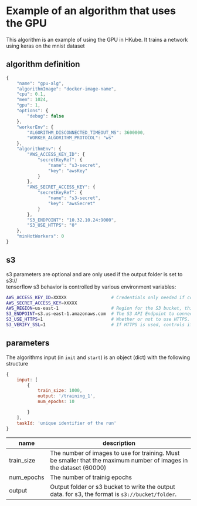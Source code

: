 # Example of an algorithm that uses the GPU
This algorithm is an example of using the GPU in HKube.
It trains a network using keras on the mnist dataset

## algorithm definition
```js
{
    "name": "gpu-alg",
    "algorithmImage": "docker-image-name",
    "cpu": 0.1,
    "mem": 1024,
    "gpu": 1,
    "options": {
        "debug": false
    },
    "workerEnv": {
        "ALGORITHM_DISCONNECTED_TIMEOUT_MS": 3600000,
        "WORKER_ALGORITHM_PROTOCOL": "ws"
    },
    "algorithmEnv": {
        "AWS_ACCESS_KEY_ID": {
            "secretKeyRef": {
                "name": "s3-secret",
                "key": "awsKey"
            }
        },
        "AWS_SECRET_ACCESS_KEY": {
            "secretKeyRef": {
                "name": "s3-secret",
                "key": "awsSecret"
            }
        },
        "S3_ENDPOINT": "10.32.10.24:9000",
        "S3_USE_HTTPS": "0"
    },
    "minHotWorkers": 0
}
```

## s3
s3 parameters are optional and are only used if the output folder is set to s3://  
tensorflow s3 behavior is controlled by various environment variables:
```bash
AWS_ACCESS_KEY_ID=XXXXX                 # Credentials only needed if connecting to a private endpoint
AWS_SECRET_ACCESS_KEY=XXXXX
AWS_REGION=us-east-1                    # Region for the S3 bucket, this is not always needed. Default is us-east-1.
S3_ENDPOINT=s3.us-east-1.amazonaws.com  # The S3 API Endpoint to connect to. This is specified in a HOST:PORT format.
S3_USE_HTTPS=1                          # Whether or not to use HTTPS. Disable with 0.
S3_VERIFY_SSL=1                         # If HTTPS is used, controls if SSL should be enabled. Disable with 0.
```

## parameters
The algorithms input (in `init` and `start`) is an object (dict) with the following structure
```js
{
    input: [
        {
            train_size: 1000,
            output: '/training_1',
            num_epochs: 10

        }
    ],
    taskId: 'unique identifier of the run'
}
```
| name | description |
| --- | --- | 
| train_size | The number of images to use for training. Must be smaller that the maximum number of images in the dataset (60000) |
| num_epochs | The number of trainig epochs |
| output | Output folder or s3 bucket to write the output data. for s3, the format is `s3://bucket/folder`. |
